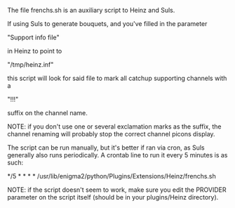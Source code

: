 The file frenchs.sh is an auxiliary script to Heinz and Suls.

If using Suls to generate bouquets, and you've filled in the parameter

"Support info file"

in Heinz to point to

"/tmp/heinz.inf"

this script will look for said file to mark all catchup supporting channels
with a

"!!!"

suffix on the channel name.

NOTE: if you don't use one or several exclamation marks as the suffix, the
channel renaming will probably stop the correct channel picons display.


The script can be run manually, but it's better if ran via cron, as Suls
generally also runs periodically. A crontab line to run it every 5 minutes is
as such:

*/5 * * * * /usr/lib/enigma2/python/Plugins/Extensions/Heinz/frenchs.sh

NOTE: if the script doesn't seem to work, make sure you edit the PROVIDER
parameter on the script itself (should be in your plugins/Heinz directory).
